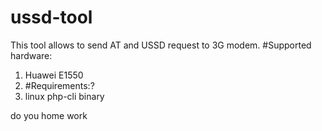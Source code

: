 # ussd-tool
This tool allows to send AT and USSD request to 3G modem.
#Supported hardware:
<ol>
<li>
Huawei E1550
  <li>#Requirements:?</li>
<li>
linux
php-cli binary
</li>
</li>
</ol>
do you home work
